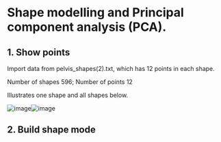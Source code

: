 # Shape modelling and Principal component analysis (PCA).

## 1. Show points
Import data from pelvis_shapes(2).txt, which has 12 points in each shape.

Number of shapes 596; Number of points 12

Illustrates one shape and all shapes below.

![image](https://user-images.githubusercontent.com/26786836/163731836-dc6d4efb-5e28-4518-86a1-3d7fab9056c0.png)![image](https://user-images.githubusercontent.com/26786836/163731840-36a780d5-daa0-46d5-aaa2-1e1e8d5aad97.png)


## 2. Build shape mode




